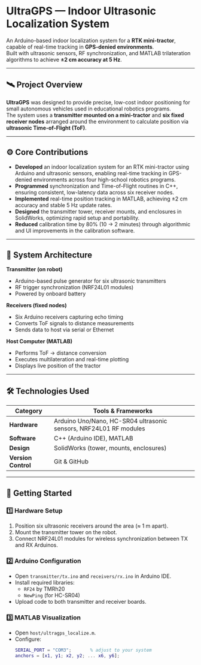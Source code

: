 # UltraGPS — Indoor Ultrasonic Localization System

An Arduino-based indoor localization system for a **RTK mini-tractor**, capable of real-time tracking in **GPS-denied environments**.  
Built with ultrasonic sensors, RF synchronization, and MATLAB trilateration algorithms to achieve **±2 cm accuracy at 5 Hz**.

---

## 🛰️ Project Overview
**UltraGPS** was designed to provide precise, low-cost indoor positioning for small autonomous vehicles used in educational robotics programs.  
The system uses a **transmitter mounted on a mini-tractor** and **six fixed receiver nodes** arranged around the environment to calculate position via **ultrasonic Time-of-Flight (ToF)**.

---

## ⚙️ Core Contributions

- **Developed** an indoor localization system for an RTK mini-tractor using Arduino and ultrasonic sensors, enabling real-time tracking in GPS-denied environments across four high-school robotics programs.  
- **Programmed** synchronization and Time-of-Flight routines in C++, ensuring consistent, low-latency data across six receiver nodes.  
- **Implemented** real-time position tracking in MATLAB, achieving ±2 cm accuracy and stable 5 Hz update rates.  
- **Designed** the transmitter tower, receiver mounts, and enclosures in SolidWorks, optimizing rapid setup and portability.  
- **Reduced** calibration time by 80% (10 → 2 minutes) through algorithmic and UI improvements in the calibration software.

---

## 🧩 System Architecture

**Transmitter (on robot)**
- Arduino-based pulse generator for six ultrasonic transmitters  
- RF trigger synchronization (NRF24L01 modules)  
- Powered by onboard battery  

**Receivers (fixed nodes)**
- Six Arduino receivers capturing echo timing  
- Converts ToF signals to distance measurements  
- Sends data to host via serial or Ethernet  

**Host Computer (MATLAB)**
- Performs ToF → distance conversion  
- Executes multilateration and real-time plotting  
- Displays live position of the tractor  

---

## 🛠️ Technologies Used

| Category | Tools & Frameworks |
|-----------|-------------------|
| **Hardware** | Arduino Uno/Nano, HC-SR04 ultrasonic sensors, NRF24L01 RF modules |
| **Software** | C++ (Arduino IDE), MATLAB |
| **Design** | SolidWorks (tower, mounts, enclosures) |
| **Version Control** | Git & GitHub |

---

## 🚀 Getting Started

### 1️⃣ Hardware Setup
1. Position six ultrasonic receivers around the area (≈ 1 m apart).  
2. Mount the transmitter tower on the robot.  
3. Connect NRF24L01 modules for wireless synchronization between TX and RX Arduinos.

### 2️⃣ Arduino Configuration
- Open `transmitter/tx.ino` and `receivers/rx.ino` in Arduino IDE.  
- Install required libraries:  
  - `RF24` by TMRh20  
  - `NewPing` (for HC-SR04)  
- Upload code to both transmitter and receiver boards.

### 3️⃣ MATLAB Visualization
- Open `host/ultragps_localize.m`.  
- Configure:
  ```matlab
  SERIAL_PORT = "COM3";       % adjust to your system
  anchors = [x1, y1; x2, y2; ... x6, y6];
